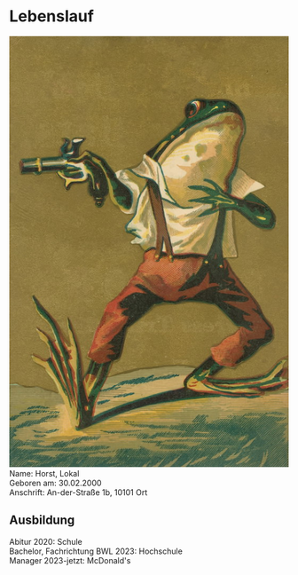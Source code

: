 # Lebenslauf

![Passbild](i2Vlmfs.jpg?raw=true)  
Name: Horst, Lokal  
Geboren am: 30.02.2000  
Anschrift: An-der-Straße 1b, 10101 Ort

## Ausbildung

Abitur 2020: Schule  
Bachelor, Fachrichtung BWL 2023: Hochschule  
Manager 2023-jetzt: McDonald's  
